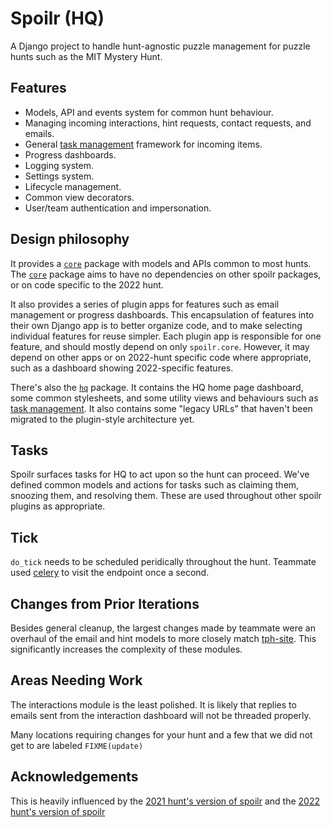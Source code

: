 # Spoilr (HQ)

A Django project to handle hunt-agnostic puzzle management for puzzle hunts such as the MIT Mystery Hunt.

## Features

- Models, API and events system for common hunt behaviour.
- Managing incoming interactions, hint requests, contact requests, and emails.
- General [task management](#tasks) framework for incoming items.
- Progress dashboards.
- Logging system.
- Settings system.
- Lifecycle management.
- Common view decorators.
- User/team authentication and impersonation.

## Design philosophy

It provides a [`core`](spoilr/core/) package with models and APIs common to most hunts. The [`core`](spoilr/core/) package aims to have no dependencies on other spoilr packages, or on code specific to the 2022 hunt.

It also provides a series of plugin apps for features such as email management or progress dashboards. This encapsulation of features into their own Django app is to better organize code, and to make selecting individual features for reuse simpler. Each plugin app is responsible for one feature, and should mostly depend on only `spoilr.core`. However, it may depend on other apps or on 2022-hunt specific code where appropriate, such as a dashboard showing 2022-specific features.

There's also the [`hq`](spoilr/hq/) package. It contains the HQ home page dashboard, some common stylesheets, and some utility views and behaviours such as [task management](#tasks). It also contains some "legacy URLs" that haven't been migrated to the plugin-style architecture yet.

## Tasks

Spoilr surfaces tasks for HQ to act upon so the hunt can proceed. We've defined common models and actions for tasks such as claiming them, snoozing them, and resolving them. These are used throughout other spoilr plugins as appropriate.

## Tick

`do_tick` needs to be scheduled peridically throughout the hunt. Teammate used [celery](https://docs.celeryq.dev/) to visit the endpoint once a second.

## Changes from Prior Iterations

Besides general cleanup, the largest changes made by teammate were an overhaul of the email and hint models to more closely match [tph-site](https://github.com/teammatehunt/tph-site). This significantly increases the complexity of these modules.

## Areas Needing Work

The interactions module is the least polished. It is likely that replies to emails sent from the interaction dashboard will not be threaded properly.

Many locations requiring changes for your hunt and a few that we did not get to are labeled `FIXME(update)`

## Acknowledgements

This is heavily influenced by the [2021 hunt's version of spoilr](https://github.com/YewLabs/silenda/tree/master/spoilr) and the [2022 hunt's version of spoilr](https://github.com/Palindrome-Puzzles/2022-hunt/tree/main/spoilr)
